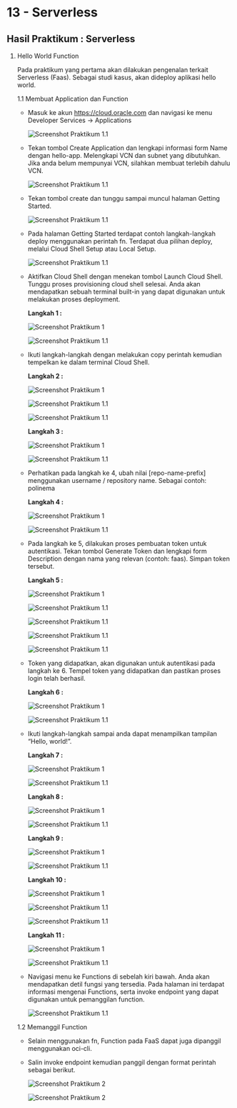 # 13 - Serverless

## Hasil Praktikum : Serverless

1. Hello World Function

   Pada praktikum yang pertama akan dilakukan pengenalan terkait Serverless (Faas). Sebagai studi kasus, akan dideploy aplikasi hello world.

   1.1 Membuat Application dan Function

   - Masuk ke akun https://cloud.oracle.com dan navigasi ke menu Developer Services -> Applications

        ![Screenshot Praktikum 1.1](img/prak1.1(1).png)
    
   - Tekan tombol Create Application dan lengkapi informasi form Name dengan hello-app. Melengkapi VCN dan subnet yang dibutuhkan. Jika anda belum mempunyai VCN, silahkan membuat terlebih dahulu VCN.

        ![Screenshot Praktikum 1.1](img/prak1.1(2).png)
    
   - Tekan tombol create dan tunggu sampai muncul halaman Getting Started.

        ![Screenshot Praktikum 1.1](img/prak1.1(3).png)
    
   - Pada halaman Getting Started terdapat contoh langkah-langkah deploy menggunakan perintah fn. Terdapat dua pilihan deploy, melalui Cloud Shell Setup atau Local Setup.

        ![Screenshot Praktikum 1.1](img/prak1.1(4).png)

   - Aktifkan Cloud Shell dengan menekan tombol Launch Cloud Shell. Tunggu proses provisioning cloud shell selesai. Anda akan mendapatkan sebuah terminal built-in yang dapat digunakan untuk melakukan proses deployment.

        **Langkah 1 :**

        ![Screenshot Praktikum 1](img/prak1(5).png)

        ![Screenshot Praktikum 1.1](img/prak1.1(5).png)

   - Ikuti langkah-langkah dengan melakukan copy perintah kemudian tempelkan ke dalam terminal Cloud Shell.

        **Langkah 2 :**

        ![Screenshot Praktikum 1](img/prak1(6_7).png)

        ![Screenshot Praktikum 1.1](img/prak1.1(6).png)

        ![Screenshot Praktikum 1.1](img/prak1.1(7).png)

        **Langkah 3 :**

        ![Screenshot Praktikum 1](img/prak1(8).png)

        ![Screenshot Praktikum 1.1](img/prak1.1(8).png)
    
   - Perhatikan pada langkah ke 4, ubah nilai [repo-name-prefix] menggunakan username / repository name. Sebagai contoh: polinema

        **Langkah 4 :**

        ![Screenshot Praktikum 1](img/prak1(9).png)

        ![Screenshot Praktikum 1.1](img/prak1.1(9).png)
    
   - Pada langkah ke 5, dilakukan proses pembuatan token untuk autentikasi. Tekan tombol Generate Token dan lengkapi form Description dengan nama yang relevan (contoh: faas). Simpan token tersebut.

        **Langkah 5 :**

        ![Screenshot Praktikum 1](img/prak1(10).png)

        ![Screenshot Praktikum 1.1](img/prak1.1(10).png)

        ![Screenshot Praktikum 1.1](img/prak1.1(11).png)

        ![Screenshot Praktikum 1.1](img/prak1.1(12).png)

        ![Screenshot Praktikum 1.1](img/prak1.1(13).png)

   - Token yang didapatkan, akan digunakan untuk autentikasi pada langkah ke 6. Tempel token yang didapatkan dan pastikan proses login telah berhasil.

        **Langkah 6 :**

        ![Screenshot Praktikum 1](img/prak1(14).png)

        ![Screenshot Praktikum 1.1](img/prak1.1(14).png)
    
   - Ikuti langkah-langkah sampai anda dapat menampilkan tampilan “Hello, world!”.

        **Langkah 7 :**

        ![Screenshot Praktikum 1](img/prak1(15).png)

        ![Screenshot Praktikum 1.1](img/prak1.1(15).png)

        **Langkah 8 :**

        ![Screenshot Praktikum 1](img/prak1(16).png)

        ![Screenshot Praktikum 1.1](img/prak1.1(16).png)

        **Langkah 9 :**

        ![Screenshot Praktikum 1](img/prak1(17).png)

        ![Screenshot Praktikum 1.1](img/prak1.1(17).png)

        **Langkah 10 :**

        ![Screenshot Praktikum 1](img/prak1(18).png)

        ![Screenshot Praktikum 1.1](img/prak1.1(18.1).png)

        ![Screenshot Praktikum 1.1](img/prak1.1(18).png)

        **Langkah 11 :**

        ![Screenshot Praktikum 1](img/prak1(19).png)

        ![Screenshot Praktikum 1.1](img/prak1.1(19).png)

   - Navigasi menu ke Functions di sebelah kiri bawah. Anda akan mendapatkan detil fungsi yang tersedia. Pada halaman ini terdapat informasi mengenai Functions, serta invoke endpoint yang dapat digunakan untuk pemanggilan function.

        ![Screenshot Praktikum 1.1](img/prak1.1(20).png)

   1.2 Memanggil Function

   - Selain menggunakan fn, Function pada FaaS dapat juga dipanggil menggunakan oci-cli.
   
   - Salin invoke endpoint kemudian panggil dengan format perintah sebagai berikut.

     ![Screenshot Praktikum 2](img/prak2.png)

     ![Screenshot Praktikum 2](img/prak2(1).png)


